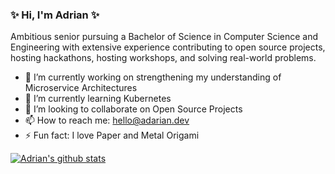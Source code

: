 ### ✨ Hi, I'm Adrian ✨

Ambitious senior pursuing a Bachelor of Science in Computer Science and Engineering with extensive experience contributing to open source projects, hosting hackathons, hosting workshops, and solving real-world problems.

- 🔭 I’m currently working on strengthening my understanding of Microservice Architectures 
- 🌱 I’m currently learning Kubernetes
- 👯 I’m looking to collaborate on Open Source Projects
- 📫 How to reach me: [hello@adarian.dev](mailto:hello@adarian.dev?subject=[GitHub]%20Source%20Han%20Sans)
- ⚡ Fun fact: I love Paper and Metal Origami

[![Adrian's github stats](https://github-readme-stats.vercel.app/api?username=adriandarian&show_icons=true&theme=radical&count_private=true&include_all_commits=true&hide=stars)](https://github.com/anuraghazra/github-readme-stats)
<!-- [![Top Langs](https://github-readme-stats.vercel.app/api/top-langs/?username=adriandarian&langs_count=10&layout=compact&theme=radical)](https://github.com/anuraghazra/github-readme-stats) -->

